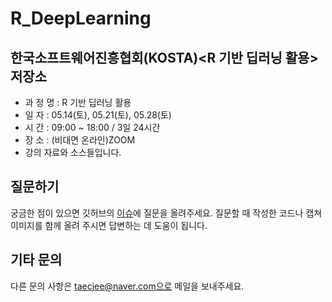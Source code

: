 # R_DeepLearning
﻿한국소프트웨어진흥협회(KOSTA)<R 기반 딥러닝 활용> 저장소
---
- 과 정 명 : R 기반 딥러닝 활용
- 일     자 : 05.14(토), 05.21(토), 05.28(토)
- 시     간 : 09:00 ~ 18:00 / 3일 24시간
- 장     소 : (비대면 온라인)ZOOM
- 강의 자료와 소스들입니다.

## 질문하기
궁금한 점이 있으면 깃허브의 [이슈](https://github.com/taecjee/R_DeepLearning/issues/1)에 질문을 올려주세요.  질문할 때 작성한 코드나 캡쳐 이미지를 함께 올려 주시면 답변하는 데 도움이 됩니다.

## 기타 문의
다른 문의 사항은 taecjee@naver.com으로 메일을 보내주세요.
